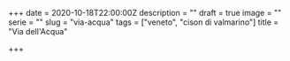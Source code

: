 +++
date = 2020-10-18T22:00:00Z
description = ""
draft = true
image = ""
serie = ""
slug = "via-acqua"
tags = ["veneto", "cison di valmarino"]
title = "Via dell'Acqua"

+++
